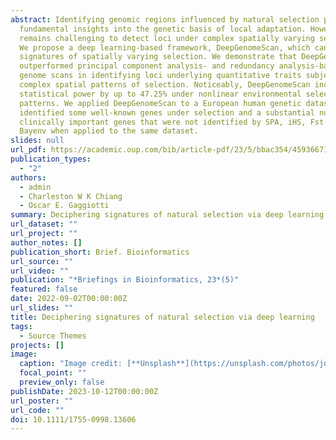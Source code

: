 ```yaml
---
abstract: Identifying genomic regions influenced by natural selection provides
  fundamental insights into the genetic basis of local adaptation. However, it
  remains challenging to detect loci under complex spatially varying selection.
  We propose a deep learning-based framework, DeepGenomeScan, which can detect
  signatures of spatially varying selection. We demonstrate that DeepGenomeScan
  outperformed principal component analysis- and redundancy analysis-based
  genome scans in identifying loci underlying quantitative traits subject to
  complex spatial patterns of selection. Noticeably, DeepGenomeScan increases
  statistical power by up to 47.25% under nonlinear environmental selection
  patterns. We applied DeepGenomeScan to a European human genetic dataset and
  identified some well-known genes under selection and a substantial number of
  clinically important genes that were not identified by SPA, iHS, Fst and
  Bayenv when applied to the same dataset.
slides: null
url_pdf: https://academic.oup.com/bib/article-pdf/23/5/bbac354/45936671/bbac354.pdf
publication_types:
  - "2"
authors:
  - admin
  - Charleston W K Chiang
  - Oscar E. Gaggiotti
summary: Deciphering signatures of natural selection via deep learning.
url_dataset: ""
url_project: ""
author_notes: []
publication_short: Brief. Bioinformatics
url_source: ""
url_video: ""
publication: "*Briefings in Bioinformatics, 23*(5)"
featured: false
date: 2022-09-02T00:00:00Z
url_slides: ""
title: Deciphering signatures of natural selection via deep learning
tags:
  - Source Themes
projects: []
image:
  caption: "Image credit: [**Unsplash**](https://unsplash.com/photos/jdD8gXaTZsc)"
  focal_point: ""
  preview_only: false
publishDate: 2023-10-12T00:00:00Z
url_poster: ""
url_code: ""
doi: 10.1111/1755-0998.13606
---
```

